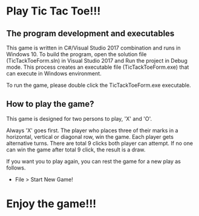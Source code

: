 # Play Tic Tac Toe!!!

## The program development and executables
This game is written in C#/Visual Studio 2017 combination and runs in Windows 10. 
To build the program, open the solution file (TicTackToeForm.sln) in Visual Studio 2017 
and Run the project in Debug mode. This process creates an executable file (TicTackToeForm.exe)
that can execute in Windows environment.

To run the game, please double click the TicTackToeForm.exe executable.

## How to play the game?

This game is designed for two persons to play, 'X' and 'O'.

Always 'X' goes first. The player who places three of their marks 
in a horizontal, vertical or diagonal row, win the game. 
Each player gets alternative turns. There are total 9 clicks both player can attempt.
If no one can win the game after total 9 click, the result is a draw. 

If you want you to play again, you can rest the game for a new play as follows.

* File > Start New Game!

# Enjoy the game!!!
